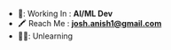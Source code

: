 
-   📖: Working In    : **AI/ML Dev**
-   :crayon: Reach Me : **josh.anish1@gmail.com**
-   👱‍♂️: Unlearning 
